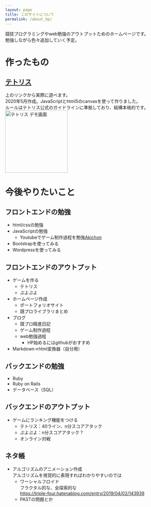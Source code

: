 ```yaml
---
layout: page
title: このサイトについて
permalink: /about_hp/
---
```


競技プログラミングやweb勉強のアウトプットためのホームページです。<br>
勉強しながら色々追加していく予定。

# 作ったもの
## [テトリス](../tetris.html)
上のリンクから実際に遊べます。<br>
2020年5月作成。JavaScriptとhtml5のcanvasを使って作りました。<br>
ルールはテトリス公式のガイドラインに準拠しており、結構本格的です。<br>
<img src="../tetris_demo.gif" alt="テトリス デモ画面" height = "200px">

# 今後やりたいこと
## フロントエンドの勉強
- html/cssの勉強
- JavaScriptの勉強
	- Youtubeでゲーム制作過程を勉強[Akichon](https://www.youtube.com/channel/UCF2Kl5aL-_vcwaNhUf7YqbA)
- Bootstrapを使ってみる
- Wordpressを使ってみる

## フロントエンドのアウトプット
- ゲームを作る
	- テトリス
	- ぷよぷよ
- ホームページ作成
	- ポートフォリオサイト
	- 競プロライブラリまとめ
- ブログ
	- 競プロ精進日記
	- ゲーム制作過程
	- web勉強過程
		- HP始めるにはgithubがおすすめ
- Markdown→html変換器（自分用）

## バックエンドの勉強
- Ruby
- Ruby on Rails
- データベース（SQL）

## バックエンドのアウトプット
- ゲームにランキング機能をつける
	- テトリス：40ライン、n分スコアアタック
	- ぷよぷよ：n分スコアアタック？
	- オンライン対戦
	
## ネタ帳
- アルゴリズムのアニメーション作成<br>
アルゴリズムを視覚的に表現すればわかりやすいのでは
	- ワーシャルフロイド<br>
		フラクタル的な、全探索的な<br>
		https://triple-four.hatenablog.com/entry/2019/04/02/143939
	- PASTの問題とか